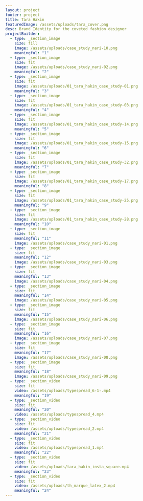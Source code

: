 ```yaml
---
layout: project
footer: project
title: Tara Hakin
featuredImage: /assets/uploads/tara_cover.png
desc: Brand Identity for the coveted fashion designer
projectBuilder:
  - type: _section_image
    size: fill
    image: /assets/uploads/case_study_nari-10.png
    meaningful: "1"
  - type: _section_image
    size: fit
    image: /assets/uploads/case_study_nari-02.png
    meaningful: "2"
  - type: _section_image
    size: fit
    image: /assets/uploads/01_tara_hakin_case_study-01.png
    meaningful: "3"
  - type: _section_image
    size: fit
    image: /assets/uploads/01_tara_hakin_case_study-03.png
    meaningful: "4"
  - type: _section_image
    size: fit
    image: /assets/uploads/01_tara_hakin_case_study-14.png
    meaningful: "5"
  - type: _section_image
    size: fit
    image: /assets/uploads/01_tara_hakin_case_study-15.png
    meaningful: "6"
  - type: _section_image
    size: fit
    image: /assets/uploads/01_tara_hakin_case_study-32.png
    meaningful: "7"
  - type: _section_image
    size: fit
    image: /assets/uploads/01_tara_hakin_case_study-17.png
    meaningful: "8"
  - type: _section_image
    size: fit
    image: /assets/uploads/01_tara_hakin_case_study-25.png
    meaningful: "9"
  - type: _section_image
    size: fit
    image: /assets/uploads/01_tara_hakin_case_study-28.png
    meaningful: "10"
  - type: _section_image
    size: fit
    meaningful: "11"
    image: /assets/uploads/case_study_nari-01.png
  - type: _section_image
    size: fit
    meaningful: "12"
    image: /assets/uploads/case_study_nari-03.png
  - type: _section_image
    size: fit
    meaningful: "13"
    image: /assets/uploads/case_study_nari-04.png
  - type: _section_image
    size: fit
    meaningful: "14"
    image: /assets/uploads/case_study_nari-05.png
  - type: _section_image
    size: fit
    meaningful: "15"
    image: /assets/uploads/case_study_nari-06.png
  - type: _section_image
    size: fit
    meaningful: "16"
    image: /assets/uploads/case_study_nari-07.png
  - type: _section_image
    size: fit
    meaningful: "17"
    image: /assets/uploads/case_study_nari-08.png
  - type: _section_image
    size: fit
    meaningful: "18"
    image: /assets/uploads/case_study_nari-09.png
  - type: _section_video
    size: fit
    video: /assets/uploads/typespread_6-1-.mp4
    meaningful: "19"
  - type: _section_video
    size: fit
    meaningful: "20"
    video: /assets/uploads/typespread_4.mp4
  - type: _section_video
    size: fit
    video: /assets/uploads/typespread_2.mp4
    meaningful: "21"
  - type: _section_video
    size: fit
    video: /assets/uploads/typespread_1.mp4
    meaningful: "22"
  - type: _section_video
    size: fit
    video: /assets/uploads/tara_hakin_insta_square.mp4
    meaningful: "23"
  - type: _section_video
    size: fit
    video: /assets/uploads/th_marque_latex_2.mp4
    meaningful: "24"
---
```

